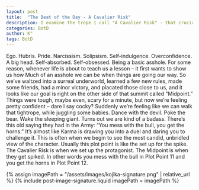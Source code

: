 ```yaml
---
layout: post
title:  "The Beat of the Day - A Cavalier Risk"
description: I examine the trope I call "A Cavalier Risk" - that crucial moment when a character's early success breeds dangerous overconfidence. Just before the story's midpoint, protagonists often feel invincible after initial victories, leading them to take reckless actions that set up their downfall. Using metaphors like "poking the bear" and "messing with the bull," I describe how this plot point reveals characters' true nature while setting them up for the harsh lessons waiting at the midpoint. This dance between pride and consequence is essential for character development.
categories: BotD
author: K°
tags: BotD
---
```


Ego. Hubris. Pride. Narcissism. Solipsism. Self-indulgence. Overconfidence. A big head. Self-absorbed. Self-obsessed. Being a basic asshole. For some reason, whenever life is about to teach us a lesson – it first wants to show us how Much of an asshole we can be when things are going our way. So we’ve waltzed into a surreal underworld, learned a few new rules, made some friends, had a minor victory, and placated those close to us, and it looks like our goal is right on the other side of that summit called “Midpoint.” Things were tough, maybe even, scary for a minute, but now we’re feeling pretty confident – dare I say cocky? Suddenly we’re feeling like we can walk that tightrope, while juggling some babies. Dance with the devil. Poke the bear. Wake the sleeping giant. Turns out we are kind of a badass. There’s this old saying they had in the Army: “You mess with the bull, you get the horns.” It’s almost like Karma is drawing you into a duel and daring you to challenge it. This is often when we begin to see the most candid, unbridled view of the character. Usually this plot point is like the set up for the spike. The Cavalier Risk is when we set up the protagonist. The Midpoint is when they get spiked. In other words you mess with the bull in Plot Point 11 and you get the horns in Plot Point 12.

<!-- signature -->
{% assign imagePath = "/assets/images/kojika-signature.png" | relative_url %}
{% include post-image-signature.liquid imagePath = imagePath %}